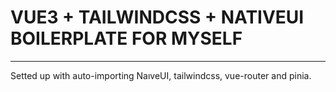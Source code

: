 # VUE3 + TAILWINDCSS + NATIVEUI BOILERPLATE FOR MYSELF

---

Setted up with auto-importing NaıveUI, tailwindcss, vue-router and pinia.
